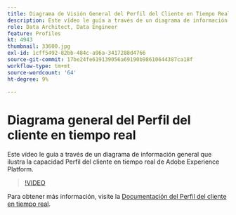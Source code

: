 ```yaml
---
title: Diagrama de Visión General del Perfil del Cliente en Tiempo Real
description: Este vídeo le guía a través de un diagrama de información general que ilustra la capacidad Perfil del cliente en tiempo real de Adobe Experience Platform.
role: Data Architect, Data Engineer
feature: Profiles
kt: 4943
thumbnail: 33600.jpg
exl-id: 1cff5492-82bb-484c-a96a-3417288d4766
source-git-commit: 17be24fe619139056a69190b98610644387ca18f
workflow-type: tm+mt
source-wordcount: '64'
ht-degree: 9%

---
```


# Diagrama general del Perfil del cliente en tiempo real

Este vídeo le guía a través de un diagrama de información general que ilustra la capacidad Perfil del cliente en tiempo real de Adobe Experience Platform.

>[!VIDEO](https://video.tv.adobe.com/v/33600?quality=12&learn=on)

Para obtener más información, visite la [Documentación del Perfil del cliente en tiempo real](https://experienceleague.adobe.com/docs/experience-platform/profile/home.html?lang=es).

